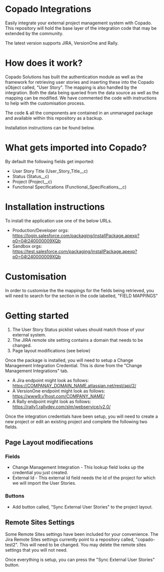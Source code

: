 # Copado Integrations
Easily integrate your external project management system with Copado.  This repository will hold the base layer of the integration code that may be extended by the community.

The latest version supports JIRA, VersionOne and Rally.

# How does it work?
Copado Solutions has built the authentication module as well as the framework for retrieving user stories and inserting these into the Copado sObject called, "User Story".  The mapping is also handled by the integration.  Both the data being queried from the data source as well as the mapping can be modified.  We have commented the code with instructions to help with the customisation process.

The code & all the components are contained in an unmanaged package and available within this repository as a backup.

Installation instructions can be found below.

# What gets imported into Copado?
By default the following fields get imported:
- User Story Title (User_Story_Title__c)
- Status (Status__c)
- Project (Project__c)
- Functional Specifications (Functional_Specifications__c)

# Installation instructions
To install the application use one of the below URLs.
- Production/Developer orgs: https://login.salesforce.com/packaging/installPackage.apexp?p0=04t240000009XQb
- Sandbox orgs: https://test.salesforce.com/packaging/installPackage.apexp?p0=04t240000009XQb

# Customisation
In order to customise the the mappings for the fields being retrieved, you will need to search for the section in the code labelled, "FIELD MAPPINGS"

# Getting started
1) The User Story Status picklist values should match those of your external system. 
2) The JIRA remote site setting contains a domain that needs to be changed. 
3) Page layout modifications (see below) 

Once the package is installed, you will need to setup a Change Management Integration Credential.
This is done from the "Change Management Integrations" tab.
- A Jira endpoint might look as follows: https://COMPANAY_DOMAIN_NAME.atlassian.net/rest/api/2/
- A VersionOne endpoint might look as follows: https://www9.v1host.com/COMPANY_NAME/
- A Rally endpoint might look as follows: https://rally1.rallydev.com/slm/webservice/v2.0/

Once the integration credentials have been setup, you will need to create a new project or edit an existing project and complete the following two fields.

## Page Layout modifiecations

### Fields
- Change Management Integration - This lookup field looks up the credential you just created.
- External Id - This external Id field needs the Id of the project for which we will import the User Stories.

### Buttons
- Add button called, "Sync External User Stories" to the project layout.

## Remote Sites Settings
Some Remote Sites settings have been included for your convenience.  The Jira Remote Sites settings currently point to a repository called, "copado-test2".  This will need to be changed.
You may delete the remote sites settings that you will not need.

Once everything is setup, you can press the "Sync External User Stories" button.
